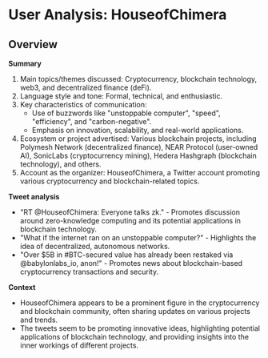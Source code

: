 # User Analysis: HouseofChimera

## Overview

**Summary**

1. Main topics/themes discussed: Cryptocurrency, blockchain technology, web3, and decentralized finance (deFi).
2. Language style and tone: Formal, technical, and enthusiastic.
3. Key characteristics of communication:
	* Use of buzzwords like "unstoppable computer", "speed", "efficiency", and "carbon-negative".
	* Emphasis on innovation, scalability, and real-world applications.
4. Ecosystem or project advertised: Various blockchain projects, including Polymesh Network (decentralized finance), NEAR Protocol (user-owned AI), SonicLabs (cryptocurrency mining), Hedera Hashgraph (blockchain technology), and others.
5. Account as the organizer: HouseofChimera, a Twitter account promoting various cryptocurrency and blockchain-related topics.

**Tweet analysis**

* "RT @HouseofChimera: Everyone talks zk." - Promotes discussion around zero-knowledge computing and its potential applications in blockchain technology.
* "What if the internet ran on an unstoppable computer?" - Highlights the idea of decentralized, autonomous networks.
* "Over $5B in #BTC-secured value has already been restaked via @babylonlabs_io, anon!" - Promotes news about blockchain-based cryptocurrency transactions and security.

**Context**

* HouseofChimera appears to be a prominent figure in the cryptocurrency and blockchain community, often sharing updates on various projects and trends.
* The tweets seem to be promoting innovative ideas, highlighting potential applications of blockchain technology, and providing insights into the inner workings of different projects.